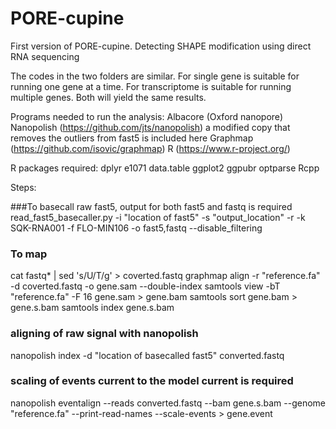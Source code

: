 # PORE-cupine
First version of PORE-cupine. Detecting SHAPE modification using direct RNA sequencing

The codes in the two folders are similar.
For single gene is suitable for running one gene at a time.
For transcriptome is suitable for running multiple genes.
Both will yield the same results.

Programs needed to run the analysis:
Albacore (Oxford nanopore)
Nanopolish (https://github.com/jts/nanopolish) a modified copy that removes the outliers from fast5 is included here
Graphmap (https://github.com/isovic/graphmap)
R (https://www.r-project.org/)

R packages required:
dplyr
e1071
data.table
ggplot2
ggpubr
optparse
Rcpp


Steps:

###To basecall raw fast5, output for both fast5 and fastq is required 
read_fast5_basecaller.py -i "location of fast5" -s "output_location" -r -k SQK-RNA001 -f FLO-MIN106 -o fast5,fastq --disable_filtering

### To map
cat fastq* | sed 's/U/T/g' > coverted.fastq
graphmap align -r "reference.fa" -d coverted.fastq -o gene.sam  --double-index
samtools view -bT "reference.fa" -F 16 gene.sam > gene.bam
samtools sort gene.bam > gene.s.bam
samtools index gene.s.bam

### aligning of raw signal with nanopolish
nanopolish index -d "location of basecalled fast5" converted.fastq
### scaling of events current to the model current is required
nanopolish eventalign  --reads converted.fastq --bam gene.s.bam --genome "reference.fa" --print-read-names --scale-events > gene.event

